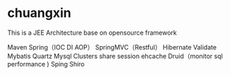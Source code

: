 # chuangxin

This is a JEE Architecture base on opensource framework

Maven
Spring（IOC DI AOP）
SpringMVC（Restful）
Hibernate Validate
Mybatis
Quartz
Mysql Clusters share session
ehcache
Druid（monitor sql performance )
Sping Shiro
